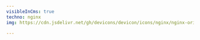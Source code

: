 ```yaml
---
visibleInCms: true
techno: nginx
img: https://cdn.jsdelivr.net/gh/devicons/devicon/icons/nginx/nginx-original.svg

---
```

